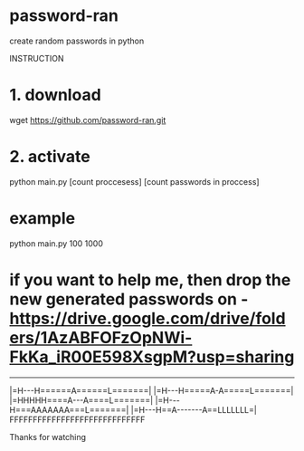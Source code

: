 # password-ran
create random passwords in python

INSTRUCTION

# 1. download
wget https://github.com/password-ran.git

# 2. activate
python main.py [count proccesess] [count passwords in proccess]

# example
python main.py 100 1000

# if you want to help me, then drop the new generated passwords on - https://drive.google.com/drive/folders/1AzABFOFzOpNWi-FkKa_iR00E598XsgpM?usp=sharing

-----------------------------
|=H---H======A======L=======|
|=H---H=====A-A=====L=======|
|=HHHHH====A---A====L=======|
|=H---H===AAAAAAA===L=======|
|=H---H==A-------A==LLLLLLL=|
FFFFFFFFFFFFFFFFFFFFFFFFFFFFF

Thanks for watching
